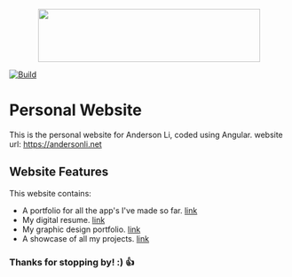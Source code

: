 <p align="center">
  <img width="400" height="96" src="https://andersonli.net/assets/images/resume/newlogo2024.png">
</p>

[![Build](https://github.com/ljw980105/jingweili.me/workflows/Build/badge.svg)](https://github.com/ljw980105/jingweili.me/actions)

# Personal Website

This is the personal website for Anderson Li, coded using Angular. website url: https://andersonli.net

## Website Features

This website contains:

* A portfolio for all the app's I've made so far. [link](https://andersonli.net/apps) 
* My digital resume. [link](https://andersonli.net/resume)   
* My graphic design portfolio. [link](https://andersonli.net/graphic-design)   
* A showcase of all my projects. [link](https://andersonli.net/projects) 

### Thanks for stopping by! :) :+1:
